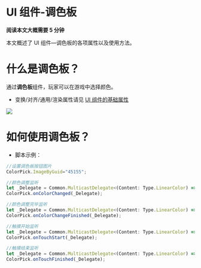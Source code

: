 # UI 组件-调色板

<strong>阅读本文大概需要 5 分钟</strong>

本文概述了 UI 组件—调色板的各项属性以及使用方法。

# 什么是调色板？

通过<strong>调色板</strong>组件，玩家可以在游戏中选择颜色。

- 变换/对齐/通用/渲染属性请见 [UI 组件的基础属性](https://meta.feishu.cn/wiki/wikcn5pYngyHnkkrJlz8bLMhC9e)

![](static/boxcnzxsOzfWhfgd3V1WSJYEqnb.gif)

# 如何使用调色板？

- 脚本示例：

```ts
//设置调色板按钮图片
ColorPick.ImageByGuid="45155";

//颜色调整监听
let _Delegate = Common.MulticastDelegate<(Content: Type.LinearColor) => void>;
ColorPick.onColorChanged(_Delegate);

//颜色调整完毕监听
let _Delegate = Common.MulticastDelegate<(Content: Type.LinearColor) => void>;
ColorPick.onColorChangeFinished(_Delegate);

//触摸开始监听
let _Delegate = Common.MulticastDelegate<(Content: Type.LinearColor) => void>;
ColorPick.onTouchStart(_Delegate);

//触摸结束监听
let _Delegate = Common.MulticastDelegate<(Content: Type.LinearColor) => void>;
ColorPick.onTouchFinished(_Delegate);
```
